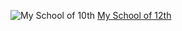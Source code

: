 ![My School of 10th](https://www.boardingedu.us/logo/school74.png)
[My School of 12th](https://jyothiscentralschool.org)
